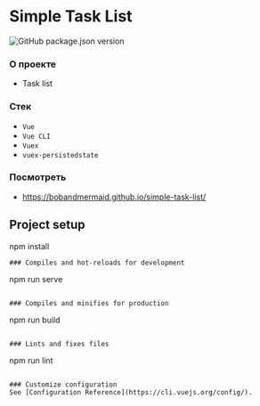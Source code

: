 # Simple Task List

![GitHub package.json version](https://img.shields.io/github/package-json/v/bobandmermaid/simple-task-list?style=flat-square)

### О проекте
+ Task list

### Стек
+ `Vue`
+ `Vue CLI`
+ `Vuex`
+ `vuex-persistedstate`

### Посмотреть
+ https://bobandmermaid.github.io/simple-task-list/

## Project setup

npm install
```
### Compiles and hot-reloads for development
```
npm run serve
```

### Compiles and minifies for production
```
npm run build
```

### Lints and fixes files
```
npm run lint
```

### Customize configuration
See [Configuration Reference](https://cli.vuejs.org/config/).
